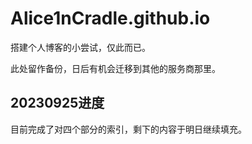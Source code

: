 # Alice1nCradle.github.io

搭建个人博客的小尝试，仅此而已。

此处留作备份，日后有机会迁移到其他的服务商那里。

## 20230925进度

目前完成了对四个部分的索引，剩下的内容于明日继续填充。